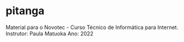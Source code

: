 # pitanga

Material para o Novotec - Curso Técnico de Informática para Internet.
Instrutor: Paula Matuoka
Ano: 2022
